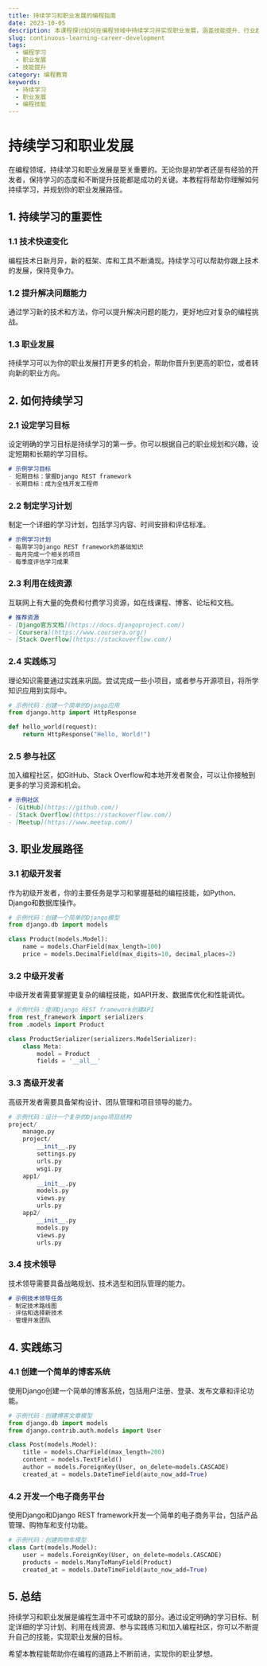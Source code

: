 ```yaml
---
title: 持续学习和职业发展的编程指南
date: 2023-10-05
description: 本课程探讨如何在编程领域中持续学习并实现职业发展，涵盖技能提升、行业趋势和职业规划。
slug: continuous-learning-career-development
tags:
  - 编程学习
  - 职业发展
  - 技能提升
category: 编程教育
keywords:
  - 持续学习
  - 职业发展
  - 编程技能
---
```


# 持续学习和职业发展

在编程领域，持续学习和职业发展是至关重要的。无论你是初学者还是有经验的开发者，保持学习的态度和不断提升技能都是成功的关键。本教程将帮助你理解如何持续学习，并规划你的职业发展路径。

## 1. 持续学习的重要性

### 1.1 技术快速变化

编程技术日新月异，新的框架、库和工具不断涌现。持续学习可以帮助你跟上技术的发展，保持竞争力。

### 1.2 提升解决问题能力

通过学习新的技术和方法，你可以提升解决问题的能力，更好地应对复杂的编程挑战。

### 1.3 职业发展

持续学习可以为你的职业发展打开更多的机会，帮助你晋升到更高的职位，或者转向新的职业方向。

## 2. 如何持续学习

### 2.1 设定学习目标

设定明确的学习目标是持续学习的第一步。你可以根据自己的职业规划和兴趣，设定短期和长期的学习目标。

```markdown
# 示例学习目标
- 短期目标：掌握Django REST framework
- 长期目标：成为全栈开发工程师
```

### 2.2 制定学习计划

制定一个详细的学习计划，包括学习内容、时间安排和评估标准。

```markdown
# 示例学习计划
- 每周学习Django REST framework的基础知识
- 每月完成一个相关的项目
- 每季度评估学习成果
```

### 2.3 利用在线资源

互联网上有大量的免费和付费学习资源，如在线课程、博客、论坛和文档。

```markdown
# 推荐资源
- [Django官方文档](https://docs.djangoproject.com/)
- [Coursera](https://www.coursera.org/)
- [Stack Overflow](https://stackoverflow.com/)
```

### 2.4 实践练习

理论知识需要通过实践来巩固。尝试完成一些小项目，或者参与开源项目，将所学知识应用到实际中。

```python
# 示例代码：创建一个简单的Django应用
from django.http import HttpResponse

def hello_world(request):
    return HttpResponse("Hello, World!")
```

### 2.5 参与社区

加入编程社区，如GitHub、Stack Overflow和本地开发者聚会，可以让你接触到更多的学习资源和机会。

```markdown
# 示例社区
- [GitHub](https://github.com/)
- [Stack Overflow](https://stackoverflow.com/)
- [Meetup](https://www.meetup.com/)
```

## 3. 职业发展路径

### 3.1 初级开发者

作为初级开发者，你的主要任务是学习和掌握基础的编程技能，如Python、Django和数据库操作。

```python
# 示例代码：创建一个简单的Django模型
from django.db import models

class Product(models.Model):
    name = models.CharField(max_length=100)
    price = models.DecimalField(max_digits=10, decimal_places=2)
```

### 3.2 中级开发者

中级开发者需要掌握更复杂的编程技能，如API开发、数据库优化和性能调优。

```python
# 示例代码：使用Django REST framework创建API
from rest_framework import serializers
from .models import Product

class ProductSerializer(serializers.ModelSerializer):
    class Meta:
        model = Product
        fields = '__all__'
```

### 3.3 高级开发者

高级开发者需要具备架构设计、团队管理和项目领导的能力。

```python
# 示例代码：设计一个复杂的Django项目结构
project/
    manage.py
    project/
        __init__.py
        settings.py
        urls.py
        wsgi.py
    app1/
        __init__.py
        models.py
        views.py
        urls.py
    app2/
        __init__.py
        models.py
        views.py
        urls.py
```

### 3.4 技术领导

技术领导需要具备战略规划、技术选型和团队管理的能力。

```markdown
# 示例技术领导任务
- 制定技术路线图
- 评估和选择新技术
- 管理开发团队
```

## 4. 实践练习

### 4.1 创建一个简单的博客系统

使用Django创建一个简单的博客系统，包括用户注册、登录、发布文章和评论功能。

```python
# 示例代码：创建博客文章模型
from django.db import models
from django.contrib.auth.models import User

class Post(models.Model):
    title = models.CharField(max_length=200)
    content = models.TextField()
    author = models.ForeignKey(User, on_delete=models.CASCADE)
    created_at = models.DateTimeField(auto_now_add=True)
```

### 4.2 开发一个电子商务平台

使用Django和Django REST framework开发一个简单的电子商务平台，包括产品管理、购物车和支付功能。

```python
# 示例代码：创建购物车模型
class Cart(models.Model):
    user = models.ForeignKey(User, on_delete=models.CASCADE)
    products = models.ManyToManyField(Product)
    created_at = models.DateTimeField(auto_now_add=True)
```

## 5. 总结

持续学习和职业发展是编程生涯中不可或缺的部分。通过设定明确的学习目标、制定详细的学习计划、利用在线资源、参与实践练习和加入编程社区，你可以不断提升自己的技能，实现职业发展的目标。

希望本教程能帮助你在编程的道路上不断前进，实现你的职业梦想。